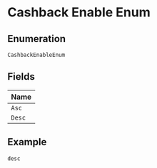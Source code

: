 
# Cashback Enable Enum

## Enumeration

`CashbackEnableEnum`

## Fields

| Name |
|  --- |
| `Asc` |
| `Desc` |

## Example

```
desc
```

